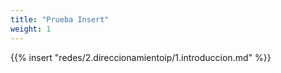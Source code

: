 ```yaml
---
title: "Prueba Insert"
weight: 1
---
```



{{% insert  "redes/2.direccionamientoip/1.introduccion.md" %}}
